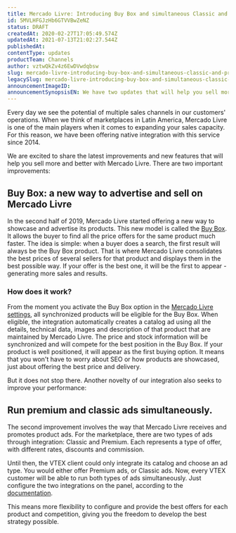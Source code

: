 ```yaml
---
title: Mercado Livre: Introducing Buy Box and simultaneous Classic and Premium ads.
id: 5MVLHFGJzHb6GTVVBwZeNZ
status: DRAFT
createdAt: 2020-02-27T17:05:49.574Z
updatedAt: 2021-07-13T21:02:27.544Z
publishedAt: 
contentType: updates
productTeam: Channels
author: vztwQkZv4z6EwDVwdqbsw
slug: mercado-livre-introducing-buy-box-and-simultaneous-classic-and-premium-ads
legacySlug: mercado-livre-introducing-buy-box-and-simultaneous-classic-and-premium-ads
announcementImageID: 
announcementSynopsisEN: We have two updates that will help you sell more and better with Mercado Livre: Buy Box and Classic/Premium ads.
---
```


Every day we see the potential of multiple sales channels in our customers' operations. When we think of marketplaces in Latin America, Mercado Livre is one of the main players when it comes to expanding your sales capacity. For this reason, we have been offering native integration with this service since 2014.

We are excited to share the latest improvements and new features that will help you sell more and better with Mercado Livre. There are two important improvements:

## Buy Box: a new way to advertise and sell on Mercado Livre

In the second half of 2019, Mercado Livre started offering a new way to showcase and advertise its products. This new model is called the [Buy Box](https://vendedores.mercadolivre.com.br/notas/chegou-o-catalogo-uma-nova-forma-de-vender-mais/). It allows the buyer to find all the price offers for the same product much faster. The idea is simple: when a buyer does a search, the first result will always be the Buy Box product. That is where Mercado Livre consolidates the best prices of several sellers for that product and displays them in the best possible way. If your offer is the best one, it will be the first to appear - generating more sales and results.

### How does it work?

From the moment you activate the Buy Box option in the [Mercado Livre settings](https://help.vtex.com/en/tracks/mercado-libre-integration-set-up--2YfvI3Jxe0CGIKoWIGQEIq/4YvYdgICMosaEgISOYogsi), all synchronized products will be eligible for the Buy Box. When eligible, the integration automatically creates a catalog ad using all the details, technical data, images and description of that product that are maintained by Mercado Livre. The price and stock information will be synchronized and will compete for the best position in the Buy Box. If your product is well positioned, it will appear as the first buying option. It means that you won't have to worry about SEO or how products are showcased, just about offering the best price and delivery.

But it does not stop there. Another novelty of our integration also seeks to improve your performance:

## Run premium and classic ads simultaneously.

The second improvement involves the way that Mercado Livre receives and promotes product ads. For the marketplace, there are two types of ads through integration: Classic and Premium. Each represents a type of offer, with different rates, discounts and commission.

Until then, the VTEX client could only integrate its catalog and choose an ad type. You would either offer Premium ads, or Classic ads. Now, every VTEX customer will be able to run both types of ads simultaneously. Just configure the two integrations on the panel, according to the [documentation](https://help.vtex.com/en/tracks/mercado-libre-integration-set-up--2YfvI3Jxe0CGIKoWIGQEIq/2MR2USqcvDGaoAkGNdCfGi).

This means more flexibility to configure and provide the best offers for each product and competition, giving you the freedom to develop the best strategy possible.
